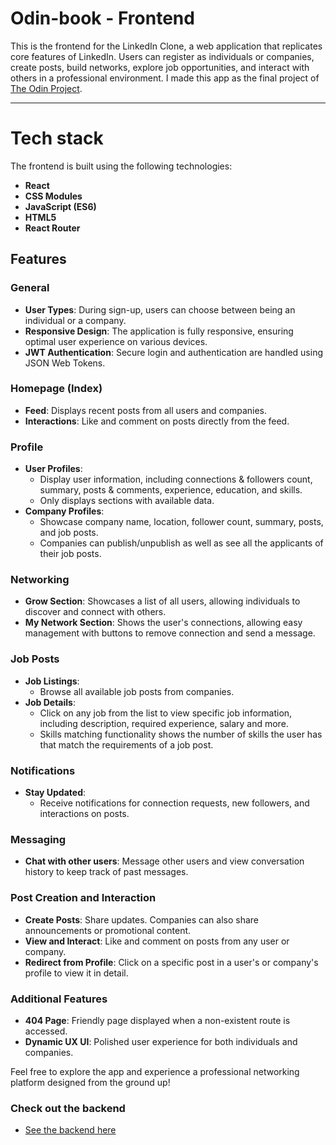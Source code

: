 # Odin-book - Frontend

This is the frontend for the LinkedIn Clone, a web application that replicates core features of LinkedIn. Users can register as individuals or companies, create posts, build networks, explore job opportunities, and interact with others in a professional environment. I made this app as the final project of [The Odin Project](https://www.theodinproject.com).

---

# Tech stack
The frontend is built using the following technologies:  

- **React**
- **CSS Modules**
- **JavaScript (ES6)**
- **HTML5**
- **React Router**

## Features

### General
- **User Types**: During sign-up, users can choose between being an individual or a company.
- **Responsive Design**: The application is fully responsive, ensuring optimal user experience on various devices.
- **JWT Authentication**: Secure login and authentication are handled using JSON Web Tokens.

### Homepage (Index)
- **Feed**: Displays recent posts from all users and companies.
- **Interactions**: Like and comment on posts directly from the feed.

### Profile
- **User Profiles**:
  - Display user information, including connections & followers count, summary, posts & comments, experience, education, and skills.
  - Only displays sections with available data.
- **Company Profiles**:
  - Showcase company name, location, follower count, summary, posts, and job posts.
  - Companies can publish/unpublish as well as see all the applicants of their job posts.

### Networking
- **Grow Section**: Showcases a list of all users, allowing individuals to discover and connect with others.
- **My Network Section**: Shows the user's connections, allowing easy management with buttons to remove connection and send a message.

### Job Posts
- **Job Listings**:
  - Browse all available job posts from companies.
- **Job Details**:
  - Click on any job from the list to view specific job information, including description, required experience, salary and more.
  - Skills matching functionality shows the number of skills the user has that match the requirements of a job post.

### Notifications
- **Stay Updated**:
  - Receive notifications for connection requests, new followers, and interactions on posts.

### Messaging
- **Chat with other users**: Message other users and view conversation history to keep track of past messages.

### Post Creation and Interaction
- **Create Posts**: Share updates. Companies can also share announcements or promotional content.
- **View and Interact**: Like and comment on posts from any user or company. 
- **Redirect from Profile**: Click on a specific post in a user's or company's profile to view it in detail.

### Additional Features
- **404 Page**: Friendly page displayed when a non-existent route is accessed.
- **Dynamic UX UI**: Polished user experience for both individuals and companies.

Feel free to explore the app and experience a professional networking platform designed from the ground up!

### Check out the backend
- [See the backend here](https://github.com/Lucatonello/odin-book-backend)
